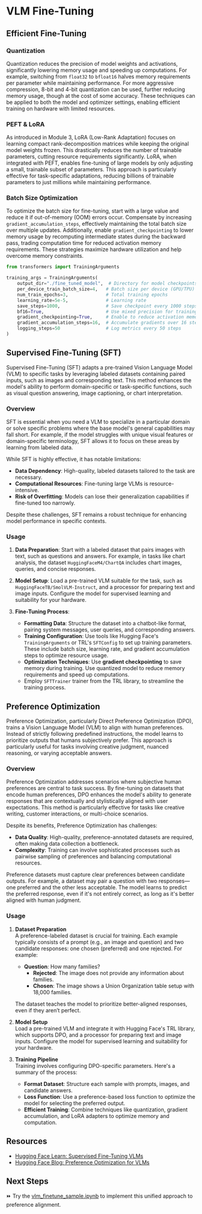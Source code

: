 # VLM Fine-Tuning
## Efficient Fine-Tuning

### Quantization
Quantization reduces the precision of model weights and activations, significantly lowering memory usage and speeding up computations. For example, switching from `float32` to `bfloat16` halves memory requirements per parameter while maintaining performance. For more aggressive compression, 8-bit and 4-bit quantization can be used, further reducing memory usage, though at the cost of some accuracy. These techniques can be applied to both the model and optimizer settings, enabling efficient training on hardware with limited resources.

### PEFT & LoRA
As introduced in Module 3, LoRA (Low-Rank Adaptation) focuses on learning compact rank-decomposition matrices while keeping the original model weights frozen. This drastically reduces the number of trainable parameters, cutting resource requirements significantly. LoRA, when integrated with PEFT, enables fine-tuning of large models by only adjusting a small, trainable subset of parameters. This approach is particularly effective for task-specific adaptations, reducing billions of trainable parameters to just millions while maintaining performance.

### Batch Size Optimization
To optimize the batch size for fine-tuning, start with a large value and reduce it if out-of-memory (OOM) errors occur. Compensate by increasing `gradient_accumulation_steps`, effectively maintaining the total batch size over multiple updates. Additionally, enable `gradient_checkpointing` to lower memory usage by recomputing intermediate states during the backward pass, trading computation time for reduced activation memory requirements. These strategies maximize hardware utilization and help overcome memory constraints.

```python
from transformers import TrainingArguments

training_args = TrainingArguments(
    output_dir="./fine_tuned_model",  # Directory for model checkpoints
    per_device_train_batch_size=4,   # Batch size per device (GPU/TPU)
    num_train_epochs=3,              # Total training epochs
    learning_rate=5e-5,              # Learning rate
    save_steps=1000,                 # Save checkpoint every 1000 steps
    bf16=True,                       # Use mixed precision for training
    gradient_checkpointing=True,     # Enable to reduce activation memory usage
    gradient_accumulation_steps=16,  # Accumulate gradients over 16 steps
    logging_steps=50                 # Log metrics every 50 steps
)
```

## **Supervised Fine-Tuning (SFT)**

Supervised Fine-Tuning (SFT) adapts a pre-trained Vision Language Model (VLM) to specific tasks by leveraging labeled datasets containing paired inputs, such as images and corresponding text. This method enhances the model's ability to perform domain-specific or task-specific functions, such as visual question answering, image captioning, or chart interpretation.

### **Overview**
SFT is essential when you need a VLM to specialize in a particular domain or solve specific problems where the base model's general capabilities may fall short. For example, if the model struggles with unique visual features or domain-specific terminology, SFT allows it to focus on these areas by learning from labeled data.

While SFT is highly effective, it has notable limitations:
- **Data Dependency**: High-quality, labeled datasets tailored to the task are necessary.
- **Computational Resources**: Fine-tuning large VLMs is resource-intensive.
- **Risk of Overfitting**: Models can lose their generalization capabilities if fine-tuned too narrowly.

Despite these challenges, SFT remains a robust technique for enhancing model performance in specific contexts.


### **Usage**
1. **Data Preparation**: Start with a labeled dataset that pairs images with text, such as questions and answers. For example, in tasks like chart analysis, the dataset `HuggingFaceM4/ChartQA` includes chart images, queries, and concise responses.

2. **Model Setup**: Load a pre-trained VLM suitable for the task, such as `HuggingFaceTB/SmolVLM-Instruct`, and a processor for preparing text and image inputs. Configure the model for supervised learning and suitability for your hardware.

3. **Fine-Tuning Process**:
   - **Formatting Data**: Structure the dataset into a chatbot-like format, pairing system messages, user queries, and corresponding answers.
   - **Training Configuration**: Use tools like Hugging Face's `TrainingArguments` or TRL's `SFTConfig` to set up training parameters. These include batch size, learning rate, and gradient accumulation steps to optimize resource usage.
   - **Optimization Techniques**: Use **gradient checkpointing** to save memory during training. Use quantized model to reduce memory requirements and speed up computations.
   - Employ `SFTTrainer` trainer from the TRL library, to streamline the training process.


## Preference Optimization

Preference Optimization, particularly Direct Preference Optimization (DPO), trains a Vision Language Model (VLM) to align with human preferences. Instead of strictly following predefined instructions, the model learns to prioritize outputs that humans subjectively prefer. This approach is particularly useful for tasks involving creative judgment, nuanced reasoning, or varying acceptable answers.


### **Overview**
Preference Optimization addresses scenarios where subjective human preferences are central to task success. By fine-tuning on datasets that encode human preferences, DPO enhances the model's ability to generate responses that are contextually and stylistically aligned with user expectations. This method is particularly effective for tasks like creative writing, customer interactions, or multi-choice scenarios.

Despite its benefits, Preference Optimization has challenges:
- **Data Quality**: High-quality, preference-annotated datasets are required, often making data collection a bottleneck.
- **Complexity**: Training can involve sophisticated processes such as pairwise sampling of preferences and balancing computational resources.

Preference datasets must capture clear preferences between candidate outputs. For example, a dataset may pair a question with two responses—one preferred and the other less acceptable. The model learns to predict the preferred response, even if it's not entirely correct, as long as it's better aligned with human judgment.


### **Usage**
1. **Dataset Preparation**  
   A preference-labeled dataset is crucial for training. Each example typically consists of a prompt (e.g., an image and question) and two candidate responses: one chosen (preferred) and one rejected. For example:

   - **Question**: How many families?  
     - **Rejected**: The image does not provide any information about families.  
     - **Chosen**: The image shows a Union Organization table setup with 18,000 families.  

   The dataset teaches the model to prioritize better-aligned responses, even if they aren’t perfect. 

2. **Model Setup**  
   Load a pre-trained VLM and integrate it with Hugging Face's TRL library, which supports DPO, and a processor for preparing text and image inputs. Configure the model for supervised learning and suitability for your hardware.

3. **Training Pipeline**  
   Training involves configuring DPO-specific parameters. Here's a summary of the process:

   - **Format Dataset**: Structure each sample with prompts, images, and candidate answers.
   - **Loss Function**: Use a preference-based loss function to optimize the model for selecting the preferred output.
   - **Efficient Training**: Combine techniques like quantization, gradient accumulation, and LoRA adapters to optimize memory and computation.



## Resources

- [Hugging Face Learn: Supervised Fine-Tuning VLMs](https://huggingface.co/learn/cookbook/fine_tuning_vlm_trl)  
- [Hugging Face Blog: Preference Optimization for VLMs](https://huggingface.co/blog/dpo_vlm)

## Next Steps

⏩ Try the [vlm_finetune_sample.ipynb](./notebooks/vlm_finetune_sample.ipynb) to implement this unified approach to preference alignment.